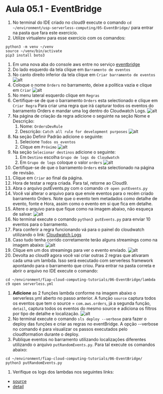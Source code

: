 # Aula 05.1 - EventBridge

1. No terminal do IDE criado no cloud9 execute o comando `cd ~/environment/usp-serverless-computing/05-EventBridge/` para entrar na pasta que fara este exercicio.
2. Utilize virtualenv para esse exercicio com os comandos:
``` shell
python3 -m venv ~/venv 
source ~/venv/bin/activate
pip3 install boto3
```

1. Em uma nova aba do console aws entre no serviço [eventbridge](https://us-east-1.console.aws.amazon.com/events/home?region=us-east-1#/)
2. Do lado esquerdo da tela clique em `Barramento de eventos`
3. No canto direito inferior da tela clique em `Criar barramento de eventos` 
   ![alt](img/eb1.png)
4. Coloque o nome `Orders` no barramento, deixe a política vazia e clique em `Criar`
   ![alt](img/eb2.png)
5. No menu lateral esquerdo clique em `Regras`
6. Certifique-se de que o barramento `Orders` esta selectionado e clique em `Criar Regra` Para criar uma regra que irá capturar todos os eventos do barramento Orders e mandar uma log dentro do Cloudwatch Logs.
   ![alt](img/eb3.png)
7. Na página de criação da regra adicione o seguinte na seção Nome e Descrição:
   1. Nome: `OrdersDevRule`
   2. Descrição: `Catch all rule for development purposes`
   ![alt](img/eb4.png)
8.  Na seção Definir Padrão adicione o seguinte:
    1. Selecione `Todos os eventos`
    2. Clique em `Próximo`
   ![alt](img/eb5.png)
9.  Na seção `Selecionar destinos` adicione o seguinte:
    1. Em `Destino` escolha `Grupo de logs do Cloudwatch`
    2. Em `Grupo de logs` coloque o valor `orders`
   ![alt](img/eb6.png)
10. Certifique-se de que o barramento `Orders` esta selectionado na página de revisão.   
11. Clique em `Criar` ao final da página.
12. Hora de testar a regra criada. Para tal, retorne ao Cloud9.
13. Abra o arquivo putEvents.py com o comando `c9 open putEvents.py`
14. Você vai alterar o arquivo para que envie eventos para o recém criado barramento Orders. Note que o evento tem metadados como detalhe de evento, fonte e Hora, assim como o evento em si que fica em detalhe. 
15. Altere o arquivo para que fique como na imagem abaixo, não esqueça de salvar:
   ![alt](img/code1.png)
16. No terminal execute o comando `python3 putEvents.py` para enviar 10 eventos para o barramento.
17. Para conferir a regra funcionando vá para o painel do cloudwatch utilizando o link: [Cloudwatch Logs](https://us-east-1.console.aws.amazon.com/cloudwatch/home?region=us-east-1#logsV2:log-groups/log-group/$252Faws$252Fevents$252Forders)
18. Caso tudo tenha corrido corretamente terão alguns streamings como na imagem abaixo:
    ![alt](img/eb7.png)
19. Clique em um dos streamings para ver o evento enviado.
    ![alt](img/eb8.png)
20. Devolta ao cloud9 agora você vai criar outras 2 regras que ativaram cada uma um lambda. Isso será executado com serverless framework apontando para o barramento que criou. Para entrar na pasta correta e abrir o arquivo no IDE execute o comando:
``` shell
cd ~/environment/fiap-cloud-computing-tutorials/06-EventBridge/lambda
c9 open serverless.yml
```
1.  <strong>Adicione</strong> as 2 funções lambda conforme na imagem abaixo o serverless.yml aberto no passo anterior. A função `source` captura todos os eventos que tem o source = `com.aws.orders`, já a segunda função, `detail`, captura todos os eventos do mesmo source e adiciona os filtros por tipo de detalhe e localização.
    ![alt](img/code2.png)
2.  No terminal execute o comando `sls deploy --verbose` para fazer o deploy das funções e criar as regras no eventBridge. A opção --verbose no comando é para visualizar os passos executados pelo cloudformation durante o deploy.
3.  Publique eventos no barramento utilizando localizações diferentes utilizando o arquivo `putRandomEvents.py`. Para tal execute os comandos abaixo:
``` shell
cd ~/environment/fiap-cloud-computing-tutorials/06-EventBridge/
python3 putRandomEvents.py
```
1.  Verifique os logs dos lambdas nos seguintes links:
- [source](https://console.aws.amazon.com/cloudwatch/home?region=us-east-1#logsV2:log-groups/log-group/$252Faws$252Flambda$252Fevent-filter-dev-source)
- [detail](https://console.aws.amazon.com/cloudwatch/home?region=us-east-1#logsV2:log-groups/log-group/$252Faws$252Flambda$252Fevent-filter-dev-detail)
